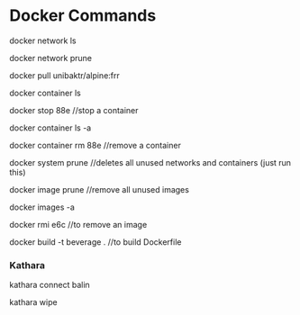 # Docker Commands


docker network ls

docker network prune

docker pull unibaktr/alpine:frr

docker container ls

docker stop 88e   //stop a container

docker container ls -a

docker container rm 88e  //remove a container

docker system prune //deletes all unused networks and containers (just run this)

docker image prune //remove all unused images

docker images -a 

docker rmi e6c //to remove an image

docker build -t beverage . //to build Dockerfile

### Kathara

kathara connect balin

kathara wipe

